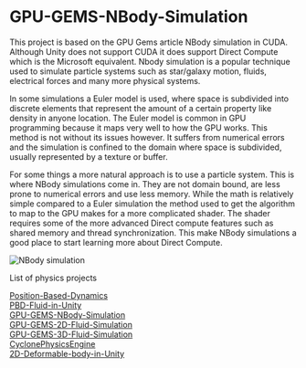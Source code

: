 # GPU-GEMS-NBody-Simulation


This project is based on the GPU Gems article NBody simulation in CUDA. Although Unity does not support CUDA it does support Direct Compute which is the Microsoft equivalent. Nbody simulation is a popular technique used to simulate particle systems such as star/galaxy motion, fluids, electrical forces and many more physical systems.


In some simulations a Euler model is used, where space is subdivided into discrete elements that represent the amount of a certain property like density in anyone location. The Euler model is common in GPU programming because it maps very well to how the GPU works. This method is not without its issues however. It suffers from numerical errors and the simulation is confined to the domain where space is subdivided, usually represented by a texture or buffer.

For some things a more natural approach is to use a particle system. This is where NBody simulations come in. They are not domain bound, are less prone to numerical errors and use less memory. While the math is relatively simple compared to a Euler simulation the method used to get the algorithm to map to the GPU makes for a more complicated shader. The shader requires some of the more advanced Direct compute features such as shared memory and thread synchronization. This make NBody simulations a good place to start learning more about Direct Compute.


![NBody simulation](./Media/NBodySim.jpg)

List of physics projects

[Position-Based-Dynamics](https://github.com/Scrawk/Position-Based-Dynamics)\
[PBD-Fluid-in-Unity](https://github.com/Scrawk/PBD-Fluid-in-Unity)\
[GPU-GEMS-NBody-Simulation](https://github.com/Scrawk/GPU-GEMS-NBody-Simulation)\
[GPU-GEMS-2D-Fluid-Simulation](https://github.com/Scrawk/GPU-GEMS-2D-Fluid-Simulation)\
[GPU-GEMS-3D-Fluid-Simulation](https://github.com/Scrawk/GPU-GEMS-3D-Fluid-Simulation)\
[CyclonePhysicsEngine](https://github.com/Scrawk/CyclonePhysicsEngine)\
[2D-Deformable-body-in-Unity](https://github.com/Scrawk/2D-Deformable-body-in-Unity)
